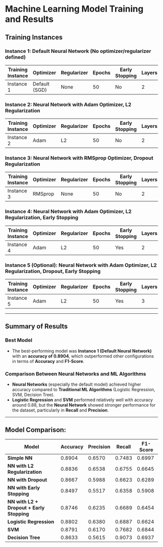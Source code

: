 # Machine Learning Model Training and Results

## Training Instances

### Instance 1: Default Neural Network (No optimizer/regularizer defined)
| **Training Instance** | **Optimizer** | **Regularizer** | **Epochs** | **Early Stopping** | **Layers** | **Learning Rate** | **Accuracy** | **F1-Score** | **Precision** | **Recall** |
|-----------------------|---------------|-----------------|------------|--------------------|------------|-------------------|--------------|--------------|----------------|------------|
| Instance 1            | Default (SGD) | None            | 50         | No                 | 2          | Default           | 0.8904       | 0.6997       | 0.6570         | 0.7483     |

### Instance 2: Neural Network with Adam Optimizer, L2 Regularization
| **Training Instance** | **Optimizer** | **Regularizer** | **Epochs** | **Early Stopping** | **Layers** | **Learning Rate** | **Accuracy** | **F1-Score** | **Precision** | **Recall** |
|-----------------------|---------------|-----------------|------------|--------------------|------------|-------------------|--------------|--------------|----------------|------------|
| Instance 2            | Adam          | L2              | 50         | No                 | 2          | 0.001             | 0.8836       | 0.6645       | 0.6538         | 0.6755     |

### Instance 3: Neural Network with RMSprop Optimizer, Dropout Regularization
| **Training Instance** | **Optimizer** | **Regularizer** | **Epochs** | **Early Stopping** | **Layers** | **Learning Rate** | **Accuracy** | **F1-Score** | **Precision** | **Recall** |
|-----------------------|---------------|-----------------|------------|--------------------|------------|-------------------|--------------|--------------|----------------|------------|
| Instance 3            | RMSprop       | None            | 50         | No                 | 2          | 0.001             | 0.8667       | 0.6289       | 0.5988         | 0.6623     |

### Instance 4: Neural Network with Adam Optimizer, L2 Regularization, Early Stopping
| **Training Instance** | **Optimizer** | **Regularizer** | **Epochs** | **Early Stopping** | **Layers** | **Learning Rate** | **Accuracy** | **F1-Score** | **Precision** | **Recall** |
|-----------------------|---------------|-----------------|------------|--------------------|------------|-------------------|--------------|--------------|----------------|------------|
| Instance 4            | Adam          | L2              | 50         | Yes                | 2          | 0.001             | 0.8497       | 0.5908       | 0.5517         | 0.6358     |

### Instance 5 (Optional): Neural Network with Adam Optimizer, L2 Regularization, Dropout, Early Stopping
| **Training Instance** | **Optimizer** | **Regularizer** | **Epochs** | **Early Stopping** | **Layers** | **Learning Rate** | **Accuracy** | **F1-Score** | **Precision** | **Recall** |
|-----------------------|---------------|-----------------|------------|--------------------|------------|-------------------|--------------|--------------|----------------|------------|
| Instance 5            | Adam          | L2              | 50         | Yes                | 3          | 0.001             | 0.8746       | 0.6454       | 0.6235         | 0.6689     |

---

## Summary of Results
### Best Model
- The best-performing model was **Instance 1 (Default Neural Network)** with an **accuracy of 0.8904**, which outperformed other configurations in terms of **Accuracy** and **F1-Score**.

### Comparison Between Neural Networks and ML Algorithms
- **Neural Networks** (especially the default model) achieved higher accuracy compared to **Traditional ML Algorithms** (Logistic Regression, SVM, Decision Tree).
- **Logistic Regression** and **SVM** performed relatively well with accuracy around 0.88, but the **Neural Network** showed stronger performance for the dataset, particularly in **Recall** and **Precision**.

---

## Model Comparison:
| **Model**                  | **Accuracy** | **Precision** | **Recall** | **F1-Score** |
|----------------------------|--------------|---------------|------------|--------------|
| **Simple NN**              | 0.8904       | 0.6570        | 0.7483     | 0.6997       |
| **NN with L2 Regularization** | 0.8836    | 0.6538        | 0.6755     | 0.6645       |
| **NN with Dropout**        | 0.8667       | 0.5988        | 0.6623     | 0.6289       |
| **NN with Early Stopping** | 0.8497       | 0.5517        | 0.6358     | 0.5908       |
| **NN with L2 + Dropout + Early Stopping** | 0.8746 | 0.6235  | 0.6689     | 0.6454       |
| **Logistic Regression**    | 0.8802       | 0.6380        | 0.6887     | 0.6624       |
| **SVM**                    | 0.8791       | 0.6170        | 0.7682     | 0.6844       |
| **Decision Tree**          | 0.8633       | 0.5615        | 0.9073     | 0.6937       |


